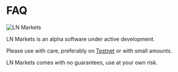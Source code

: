 # FAQ

<img :src="$withBase('/assets/lnm.png')" alt="LN Markets">

LN Markets is an alpha software under active development.

Please use with care, preferably on [Testnet](https://testnet.lnmarkets.com/) or with small amounts.

LN Markets comes with no guarantees, use at your own risk.

